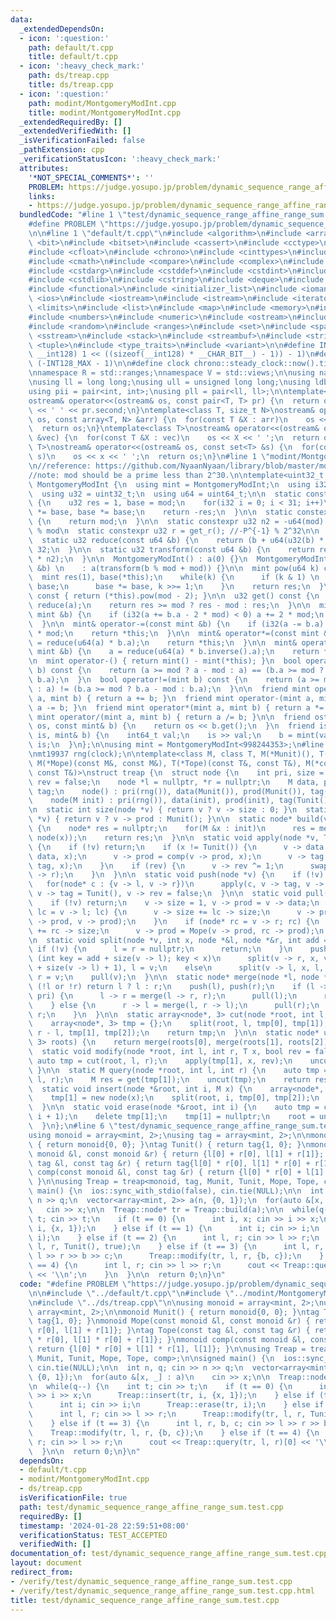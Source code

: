 ```yaml
---
data:
  _extendedDependsOn:
  - icon: ':question:'
    path: default/t.cpp
    title: default/t.cpp
  - icon: ':heavy_check_mark:'
    path: ds/treap.cpp
    title: ds/treap.cpp
  - icon: ':question:'
    path: modint/MontgomeryModInt.cpp
    title: modint/MontgomeryModInt.cpp
  _extendedRequiredBy: []
  _extendedVerifiedWith: []
  _isVerificationFailed: false
  _pathExtension: cpp
  _verificationStatusIcon: ':heavy_check_mark:'
  attributes:
    '*NOT_SPECIAL_COMMENTS*': ''
    PROBLEM: https://judge.yosupo.jp/problem/dynamic_sequence_range_affine_range_sum
    links:
    - https://judge.yosupo.jp/problem/dynamic_sequence_range_affine_range_sum
  bundledCode: "#line 1 \"test/dynamic_sequence_range_affine_range_sum.test.cpp\"\n\
    #define PROBLEM \"https://judge.yosupo.jp/problem/dynamic_sequence_range_affine_range_sum\"\
    \n\n#line 1 \"default/t.cpp\"\n#include <algorithm>\n#include <array>\n#include\
    \ <bit>\n#include <bitset>\n#include <cassert>\n#include <cctype>\n#include <cfenv>\n\
    #include <cfloat>\n#include <chrono>\n#include <cinttypes>\n#include <climits>\n\
    #include <cmath>\n#include <compare>\n#include <complex>\n#include <concepts>\n\
    #include <cstdarg>\n#include <cstddef>\n#include <cstdint>\n#include <cstdio>\n\
    #include <cstdlib>\n#include <cstring>\n#include <deque>\n#include <fstream>\n\
    #include <functional>\n#include <initializer_list>\n#include <iomanip>\n#include\
    \ <ios>\n#include <iostream>\n#include <istream>\n#include <iterator>\n#include\
    \ <limits>\n#include <list>\n#include <map>\n#include <memory>\n#include <new>\n\
    #include <numbers>\n#include <numeric>\n#include <ostream>\n#include <queue>\n\
    #include <random>\n#include <ranges>\n#include <set>\n#include <span>\n#include\
    \ <sstream>\n#include <stack>\n#include <streambuf>\n#include <string>\n#include\
    \ <tuple>\n#include <type_traits>\n#include <variant>\n\n#define INT128_MAX (__int128)(((unsigned\
    \ __int128) 1 << ((sizeof(__int128) * __CHAR_BIT__) - 1)) - 1)\n#define INT128_MIN\
    \ (-INT128_MAX - 1)\n\n#define clock chrono::steady_clock::now().time_since_epoch().count()\n\
    \nnamespace R = std::ranges;\nnamespace V = std::views;\n\nusing namespace std;\n\
    \nusing ll = long long;\nusing ull = unsigned long long;\nusing ldb = long double;\n\
    using pii = pair<int, int>;\nusing pll = pair<ll, ll>;\n\ntemplate<class T>\n\
    ostream& operator<<(ostream& os, const pair<T, T> pr) {\n  return os << pr.first\
    \ << ' ' << pr.second;\n}\ntemplate<class T, size_t N>\nostream& operator<<(ostream&\
    \ os, const array<T, N> &arr) {\n  for(const T &X : arr)\n    os << X << ' ';\n\
    \  return os;\n}\ntemplate<class T>\nostream& operator<<(ostream& os, const vector<T>\
    \ &vec) {\n  for(const T &X : vec)\n    os << X << ' ';\n  return os;\n}\ntemplate<class\
    \ T>\nostream& operator<<(ostream& os, const set<T> &s) {\n  for(const T &x :\
    \ s)\n    os << x << ' ';\n  return os;\n}\n#line 1 \"modint/MontgomeryModInt.cpp\"\
    \n//reference: https://github.com/NyaanNyaan/library/blob/master/modint/montgomery-modint.hpp#L10\n\
    //note: mod should be a prime less than 2^30.\n\ntemplate<uint32_t mod>\nstruct\
    \ MontgomeryModInt {\n  using mint = MontgomeryModInt;\n  using i32 = int32_t;\n\
    \  using u32 = uint32_t;\n  using u64 = uint64_t;\n\n  static constexpr u32 get_r()\
    \ {\n    u32 res = 1, base = mod;\n    for(i32 i = 0; i < 31; i++)\n      res\
    \ *= base, base *= base;\n    return -res;\n  }\n\n  static constexpr u32 get_mod()\
    \ {\n    return mod;\n  }\n\n  static constexpr u32 n2 = -u64(mod) % mod; //2^64\
    \ % mod\n  static constexpr u32 r = get_r(); //-P^{-1} % 2^32\n\n  u32 a;\n\n\
    \  static u32 reduce(const u64 &b) {\n    return (b + u64(u32(b) * r) * mod) >>\
    \ 32;\n  }\n\n  static u32 transform(const u64 &b) {\n    return reduce(u64(b)\
    \ * n2);\n  }\n\n  MontgomeryModInt() : a(0) {}\n  MontgomeryModInt(const int64_t\
    \ &b) \n    : a(transform(b % mod + mod)) {}\n\n  mint pow(u64 k) const {\n  \
    \  mint res(1), base(*this);\n    while(k) {\n      if (k & 1) \n        res *=\
    \ base;\n      base *= base, k >>= 1;\n    }\n    return res;\n  }\n\n  mint inverse()\
    \ const { return (*this).pow(mod - 2); }\n\n  u32 get() const {\n    u32 res =\
    \ reduce(a);\n    return res >= mod ? res - mod : res;\n  }\n\n  mint& operator+=(const\
    \ mint &b) {\n    if (i32(a += b.a - 2 * mod) < 0) a += 2 * mod;\n    return *this;\n\
    \  }\n\n  mint& operator-=(const mint &b) {\n    if (i32(a -= b.a) < 0) a += 2\
    \ * mod;\n    return *this;\n  }\n\n  mint& operator*=(const mint &b) {\n    a\
    \ = reduce(u64(a) * b.a);\n    return *this;\n  }\n\n  mint& operator/=(const\
    \ mint &b) {\n    a = reduce(u64(a) * b.inverse().a);\n    return *this;\n  }\n\
    \n  mint operator-() { return mint() - mint(*this); }\n  bool operator==(mint\
    \ b) const {\n    return (a >= mod ? a - mod : a) == (b.a >= mod ? b.a - mod :\
    \ b.a);\n  }\n  bool operator!=(mint b) const {\n    return (a >= mod ? a - mod\
    \ : a) != (b.a >= mod ? b.a - mod : b.a);\n  }\n\n  friend mint operator+(mint\
    \ a, mint b) { return a += b; }\n  friend mint operator-(mint a, mint b) { return\
    \ a -= b; }\n  friend mint operator*(mint a, mint b) { return a *= b; }\n  friend\
    \ mint operator/(mint a, mint b) { return a /= b; }\n\n  friend ostream& operator<<(ostream&\
    \ os, const mint& b) {\n    return os << b.get();\n  }\n  friend istream& operator>>(istream&\
    \ is, mint& b) {\n    int64_t val;\n    is >> val;\n    b = mint(val);\n    return\
    \ is;\n  }\n};\n\nusing mint = MontgomeryModInt<998244353>;\n#line 1 \"ds/treap.cpp\"\
    \nmt19937 rng(clock);\n\ntemplate<class M, class T, M(*Munit)(), T(*Tunit)(),\
    \ M(*Mope)(const M&, const M&), T(*Tope)(const T&, const T&), M(*comp)(const M&,\
    \ const T&)>\nstruct treap {\n  struct node {\n    int pri, size = 1;\n    bool\
    \ rev = false;\n    node *l = nullptr, *r = nullptr;\n    M data, prod;\n    T\
    \ tag;\n    node() : pri(rng()), data(Munit()), prod(Munit()), tag(Tunit()) {}\n\
    \    node(M init) : pri(rng()), data(init), prod(init), tag(Tunit()) {}\n  };\n\
    \n  static int size(node *v) { return v ? v -> size : 0; }\n  static M get(node\
    \ *v) { return v ? v -> prod : Munit(); }\n\n  static node* build(vector<M> init)\
    \ {\n    node* res = nullptr;\n    for(M &x : init)\n      res = merge(res, new\
    \ node(x));\n    return res;\n  }\n\n  static void apply(node *v, T x, bool rev)\
    \ {\n    if (!v) return;\n    if (x != Tunit()) {\n      v -> data = comp(v ->\
    \ data, x);\n      v -> prod = comp(v -> prod, x);\n      v -> tag = Tope(v ->\
    \ tag, x);\n    }\n    if (rev) {\n      v -> rev ^= 1;\n      swap(v -> l, v\
    \ -> r);\n    }\n  }\n\n  static void push(node *v) {\n    if (!v) return;\n \
    \   for(node* c : {v -> l, v -> r})\n      apply(c, v -> tag, v -> rev);\n   \
    \ v -> tag = Tunit(), v -> rev = false;\n  }\n\n  static void pull(node *v) {\n\
    \    if (!v) return;\n    v -> size = 1, v -> prod = v -> data;\n    if (node*\
    \ lc = v -> l; lc) {\n      v -> size += lc -> size;\n      v -> prod = Mope(lc\
    \ -> prod, v -> prod);\n    }\n    if (node* rc = v -> r; rc) {\n      v -> size\
    \ += rc -> size;\n      v -> prod = Mope(v -> prod, rc -> prod);\n    }\n  }\n\
    \n  static void split(node *v, int x, node *&l, node *&r, int add = 0) {\n   \
    \ if (!v) {\n      l = r = nullptr;\n      return;\n    }\n    push(v);\n    if\
    \ (int key = add + size(v -> l); key < x)\n      split(v -> r, x, v -> r, r, add\
    \ + size(v -> l) + 1), l = v;\n    else\n      split(v -> l, x, l, v -> l, add),\
    \ r = v;\n    pull(v);\n  }\n\n  static node* merge(node *l, node *r) {\n    if\
    \ (!l or !r) return l ? l : r;\n    push(l), push(r);\n    if (l -> pri < r ->\
    \ pri) {\n      l -> r = merge(l -> r, r);\n      pull(l);\n      return l;\n\
    \    } else {\n      r -> l = merge(l, r -> l);\n      pull(r);\n      return\
    \ r;\n    }\n  }\n\n  static array<node*, 3> cut(node *root, int l, int r) {\n\
    \    array<node*, 3> tmp = {};\n    split(root, l, tmp[0], tmp[1]);\n    split(tmp[1],\
    \ r - l, tmp[1], tmp[2]);\n    return tmp;\n  }\n\n  static node* uncut(array<node*,\
    \ 3> roots) {\n    return merge(roots[0], merge(roots[1], roots[2]));\n  }\n\n\
    \  static void modify(node *root, int l, int r, T x, bool rev = false) {\n   \
    \ auto tmp = cut(root, l, r);\n    apply(tmp[1], x, rev);\n    uncut(tmp);\n \
    \ }\n\n  static M query(node *root, int l, int r) {\n    auto tmp = cut(root,\
    \ l, r);\n    M res = get(tmp[1]);\n    uncut(tmp);\n    return res;\n  }\n\n\
    \  static void insert(node *&root, int i, M x) {\n    array<node*, 3> tmp = {};\n\
    \    tmp[1] = new node(x);\n    split(root, i, tmp[0], tmp[2]);\n    root = uncut(tmp);\n\
    \  }\n\n  static void erase(node *&root, int i) {\n    auto tmp = cut(root, i,\
    \ i + 1);\n    delete tmp[1];\n    tmp[1] = nullptr;\n    root = uncut(tmp);\n\
    \  }\n};\n#line 6 \"test/dynamic_sequence_range_affine_range_sum.test.cpp\"\n\n\
    using monoid = array<mint, 2>;\nusing tag = array<mint, 2>;\n\nmonoid Munit()\
    \ { return monoid{0, 0}; }\ntag Tunit() { return tag{1, 0}; }\nmonoid Mope(const\
    \ monoid &l, const monoid &r) { return {l[0] + r[0], l[1] + r[1]}; }\ntag Tope(const\
    \ tag &l, const tag &r) { return tag{l[0] * r[0], l[1] * r[0] + r[1]}; }\nmonoid\
    \ comp(const monoid &l, const tag &r) { return {l[0] * r[0] + l[1] * r[1], l[1]};\
    \ }\n\nusing Treap = treap<monoid, tag, Munit, Tunit, Mope, Tope, comp>;\n\nsigned\
    \ main() {\n  ios::sync_with_stdio(false), cin.tie(NULL);\n\n  int n, q; cin >>\
    \ n >> q;\n  vector<array<mint, 2>> a(n, {0, 1});\n  for(auto &[x, _] : a)\n \
    \   cin >> x;\n\n  Treap::node* tr = Treap::build(a);\n\n  while(q--) {\n    int\
    \ t; cin >> t;\n    if (t == 0) {\n      int i, x; cin >> i >> x;\n      Treap::insert(tr,\
    \ i, {x, 1});\n    } else if (t == 1) {\n      int i; cin >> i;\n      Treap::erase(tr,\
    \ i);\n    } else if (t == 2) {\n      int l, r; cin >> l >> r;\n      Treap::modify(tr,\
    \ l, r, Tunit(), true);\n    } else if (t == 3) {\n      int l, r, b, c; cin >>\
    \ l >> r >> b >> c;\n      Treap::modify(tr, l, r, {b, c});\n    } else if (t\
    \ == 4) {\n      int l, r; cin >> l >> r;\n      cout << Treap::query(tr, l, r)[0]\
    \ << '\\n';\n    }\n  }\n\n  return 0;\n}\n"
  code: "#define PROBLEM \"https://judge.yosupo.jp/problem/dynamic_sequence_range_affine_range_sum\"\
    \n\n#include \"../default/t.cpp\"\n#include \"../modint/MontgomeryModInt.cpp\"\
    \n#include \"../ds/treap.cpp\"\n\nusing monoid = array<mint, 2>;\nusing tag =\
    \ array<mint, 2>;\n\nmonoid Munit() { return monoid{0, 0}; }\ntag Tunit() { return\
    \ tag{1, 0}; }\nmonoid Mope(const monoid &l, const monoid &r) { return {l[0] +\
    \ r[0], l[1] + r[1]}; }\ntag Tope(const tag &l, const tag &r) { return tag{l[0]\
    \ * r[0], l[1] * r[0] + r[1]}; }\nmonoid comp(const monoid &l, const tag &r) {\
    \ return {l[0] * r[0] + l[1] * r[1], l[1]}; }\n\nusing Treap = treap<monoid, tag,\
    \ Munit, Tunit, Mope, Tope, comp>;\n\nsigned main() {\n  ios::sync_with_stdio(false),\
    \ cin.tie(NULL);\n\n  int n, q; cin >> n >> q;\n  vector<array<mint, 2>> a(n,\
    \ {0, 1});\n  for(auto &[x, _] : a)\n    cin >> x;\n\n  Treap::node* tr = Treap::build(a);\n\
    \n  while(q--) {\n    int t; cin >> t;\n    if (t == 0) {\n      int i, x; cin\
    \ >> i >> x;\n      Treap::insert(tr, i, {x, 1});\n    } else if (t == 1) {\n\
    \      int i; cin >> i;\n      Treap::erase(tr, i);\n    } else if (t == 2) {\n\
    \      int l, r; cin >> l >> r;\n      Treap::modify(tr, l, r, Tunit(), true);\n\
    \    } else if (t == 3) {\n      int l, r, b, c; cin >> l >> r >> b >> c;\n  \
    \    Treap::modify(tr, l, r, {b, c});\n    } else if (t == 4) {\n      int l,\
    \ r; cin >> l >> r;\n      cout << Treap::query(tr, l, r)[0] << '\\n';\n    }\n\
    \  }\n\n  return 0;\n}\n"
  dependsOn:
  - default/t.cpp
  - modint/MontgomeryModInt.cpp
  - ds/treap.cpp
  isVerificationFile: true
  path: test/dynamic_sequence_range_affine_range_sum.test.cpp
  requiredBy: []
  timestamp: '2024-01-28 22:59:51+08:00'
  verificationStatus: TEST_ACCEPTED
  verifiedWith: []
documentation_of: test/dynamic_sequence_range_affine_range_sum.test.cpp
layout: document
redirect_from:
- /verify/test/dynamic_sequence_range_affine_range_sum.test.cpp
- /verify/test/dynamic_sequence_range_affine_range_sum.test.cpp.html
title: test/dynamic_sequence_range_affine_range_sum.test.cpp
---
```

